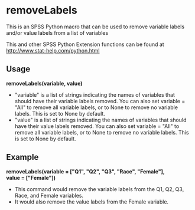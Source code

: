 # removeLabels
This is an SPSS Python macro that can be used to remove variable labels and/or value labels from a list of variables

This and other SPSS Python Extension functions can be found at http://www.stat-help.com/python.html

## Usage
**removeLabels(variable, value)**
* "variable" is a list of strings indicating the names of variables that should have their variable labels removed. You can also set variable = "All" to remove all variable labels, or to None to remove no variable labels. This is set to None by default.
* "value" is a list of strings indicating the names of variables that should have their value labels removed. You can also set variable = "All" to remove all variable labels, or to None to remove no variable labels. This is set to None by default.

## Example
**removeLabels(variable = ["Q1", "Q2", "Q3", "Race", "Female"],  
value = ["Female"])**  
* This command would remove the variable labels from the Q1, Q2, Q3, Race, and Female variables.
* It would also remove the value labels from the Female variable.
